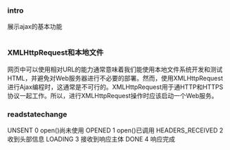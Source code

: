 ### intro

展示ajax的基本功能

```
```

### XMLHttpRequest和本地文件

网页中可以使用相对URL的能力通常意味着我们能使用本地文件系统开发和测试HTML，并避免对Web服务器进行不必要的部署。然而，使用XMLHttpRequest进行Ajax编程时，这通常是不可行的。XMLHttpRequest用于通HTTP和HTTPS协议一起工作。所以，进行XMLHttpRequest操作时应该启动一个Web服务。

### readstatechange

UNSENT            0     open()尚未使用
OPENED            1     open()已调用
HEADERS_RECEIVED  2     收到头部信息
LOADING           3     接收到响应主体
DONE              4     响应完成